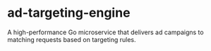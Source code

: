 # ad-targeting-engine
A high-performance Go microservice that delivers ad campaigns to matching requests based on targeting rules.
